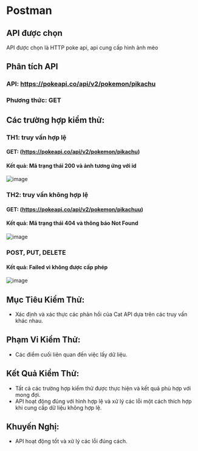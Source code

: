 # Postman

## API được chọn 
API được chọn là HTTP poke api, api cung cấp hình ảnh mèo

## Phân tích API
### API: https://pokeapi.co/api/v2/pokemon/pikachu
### Phương thức: GET

## Các trường hợp kiểm thử:
### TH1: truy vấn hợp lệ
#### GET: (https://pokeapi.co/api/v2/pokemon/pikachu)
#### Kết quả: Mã trạng thái 200 và ảnh tương ứng với id
![image](https://github.com/CansCe/Postman-Test/assets/93910580/aa9c8f54-e95d-4159-9e49-6bbd336d8dde)


### TH2: truy vấn không hợp lệ
#### GET: (https://pokeapi.co/api/v2/pokemon/pikachuu)
#### Kết quả: Mã trạng thái 404 và thông báo Not Found
![image](https://github.com/CansCe/Postman-Test/assets/93910580/43ee7141-2571-47f9-86a7-676d9c50603a)


### POST, PUT, DELETE
#### Kết quả: Failed vì không được cấp phép
![image](https://github.com/CansCe/Postman-Test/assets/93910580/cab8ea05-8bef-489a-8a49-b2e03d84d020)

## Mục Tiêu Kiểm Thử:
- Xác định và xác thực các phản hồi của Cat API dựa trên các truy vấn khác nhau.

## Phạm Vi Kiểm Thử:
- Các điểm cuối liên quan đến việc lấy dữ liệu.

## Kết Quả Kiểm Thử:
- Tất cả các trường hợp kiểm thử được thực hiện và kết quả phù hợp với mong đợi.
- API hoạt động đúng với hình hợp lệ và xử lý các lỗi một cách thích hợp khi cung cấp dữ liệu không hợp lệ.

## Khuyến Nghị:
- API hoạt động tốt và xử lý các lỗi đúng cách.
